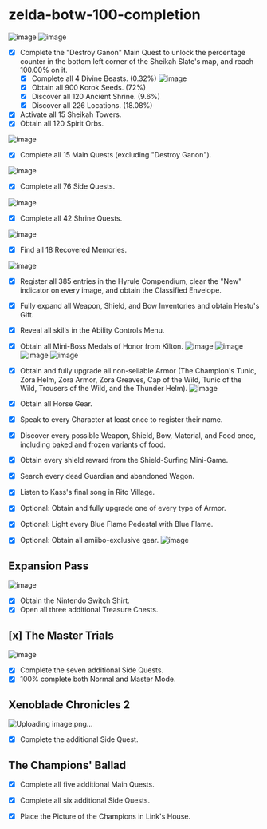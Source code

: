 # zelda-botw-100-completion

![image](https://user-images.githubusercontent.com/33391637/226092972-dd01e283-2d8e-480e-9304-581076881913.png)
![image](https://user-images.githubusercontent.com/33391637/226093804-a0986959-b58a-491f-9aac-b0f4a9052316.png)

- [x] Complete the "Destroy Ganon" Main Quest to unlock the percentage counter in the bottom left corner of the Sheikah Slate's map, and reach 100.00% on it.  
    - [x] Complete all 4 Divine Beasts. (0.32%)
    ![image](https://user-images.githubusercontent.com/33391637/226094422-74a34b29-3ed9-4db4-8691-3169a0303564.png)
    - [x] Obtain all 900 Korok Seeds. (72%)
    - [x] Discover all 120 Ancient Shrine. (9.6%)  
    - [x] Discover all 226 Locations. (18.08%)
- [x] Activate all 15 Sheikah Towers.
- [x] Obtain all 120 Spirit Orbs.

![image](https://user-images.githubusercontent.com/33391637/226093730-b85f93fb-7be4-4458-b123-18ca40581d8b.png)
- [x] Complete all 15 Main Quests (excluding "Destroy Ganon").

![image](https://user-images.githubusercontent.com/33391637/226093779-d78fdb53-0240-4161-be51-3d943cf27680.png)
- [x] Complete all 76 Side Quests.

![image](https://user-images.githubusercontent.com/33391637/226093748-49cfa9bf-d5b6-4542-9fdb-f8585e53f841.png)
- [x] Complete all 42 Shrine Quests.

![image](https://user-images.githubusercontent.com/33391637/226093789-69998580-02e4-435d-820c-96e76003e094.png)
- [x] Find all 18 Recovered Memories.

![image](https://user-images.githubusercontent.com/33391637/226094370-9bbacf7c-6b1d-42ed-b35f-6521b914fb47.png)
- [x] Register all 385 entries in the Hyrule Compendium, clear the "New" indicator on every image, and obtain the Classified Envelope.

- [x] Fully expand all Weapon, Shield, and Bow Inventories and obtain Hestu's Gift.
- [x] Reveal all skills in the Ability Controls Menu.
- [x] Obtain all Mini-Boss Medals of Honor from Kilton.
![image](https://user-images.githubusercontent.com/33391637/226094712-6af723e4-cd1b-454a-b9ca-47b59c7d405b.png)
![image](https://user-images.githubusercontent.com/33391637/226094720-22b5cf9e-5aa0-4a24-88a6-faf2dadb6b7f.png)
![image](https://user-images.githubusercontent.com/33391637/226094746-38cbb9e6-6d39-4871-8643-e3424cb37b4d.png)
![image](https://user-images.githubusercontent.com/33391637/226094673-8139196a-d749-4899-8f26-f9e2162a1907.png)

- [x] Obtain and fully upgrade all non-sellable Armor (The Champion's Tunic, Zora Helm, Zora Armor, Zora Greaves, Cap of the Wild, Tunic of the Wild, Trousers of the Wild, and the Thunder Helm).
![image](https://user-images.githubusercontent.com/33391637/226095553-febbbac4-e9be-4581-908c-2a1e284d5b6c.png)
- [x] Obtain all Horse Gear.
- [x] Speak to every Character at least once to register their name.
- [x] Discover every possible Weapon, Shield, Bow, Material, and Food once, including baked and frozen variants of food.
- [x] Obtain every shield reward from the Shield-Surfing Mini-Game.
- [x] Search every dead Guardian and abandoned Wagon.
- [x] Listen to Kass's final song in Rito Village.
- [x] Optional: Obtain and fully upgrade one of every type of Armor.
- [x] Optional: Light every Blue Flame Pedestal with Blue Flame.
- [x] Optional: Obtain all amiibo-exclusive gear.
![image](https://user-images.githubusercontent.com/33391637/226095483-6519eba3-4f0e-43c4-b4ff-2f9107f074c8.png)

## Expansion Pass
![image](https://user-images.githubusercontent.com/33391637/226094929-b0fbe677-3684-42da-bef0-113448629a0b.png)
- [x] Obtain the Nintendo Switch Shirt.
- [x] Open all three additional Treasure Chests.

## [x] The Master Trials
![image](https://user-images.githubusercontent.com/33391637/226094519-ba331632-fde9-4049-b60a-880d7dabce6c.png)
- [x] Complete the seven additional Side Quests.
- [x] 100% complete both Normal and Master Mode.

## Xenoblade Chronicles 2
![Uploading image.png…]()
- [x] Complete the additional Side Quest.

## The Champions' Ballad
- [x] Complete all five additional Main Quests.
- [x] Complete all six additional Side Quests.
- [x] Place the Picture of the Champions in Link's House.








